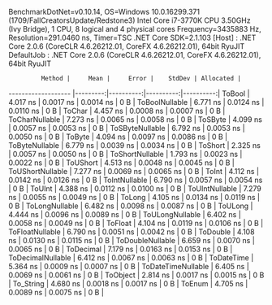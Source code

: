 
BenchmarkDotNet=v0.10.14, OS=Windows 10.0.16299.371 (1709/FallCreatorsUpdate/Redstone3)
Intel Core i7-3770K CPU 3.50GHz (Ivy Bridge), 1 CPU, 8 logical and 4 physical cores
Frequency=3435883 Hz, Resolution=291.0460 ns, Timer=TSC
.NET Core SDK=2.1.103
  [Host]     : .NET Core 2.0.6 (CoreCLR 4.6.26212.01, CoreFX 4.6.26212.01), 64bit RyuJIT
  DefaultJob : .NET Core 2.0.6 (CoreCLR 4.6.26212.01, CoreFX 4.6.26212.01), 64bit RyuJIT


             Method |     Mean |     Error |    StdDev | Allocated |
------------------- |---------:|----------:|----------:|----------:|
             ToBool | 4.017 ns | 0.0017 ns | 0.0014 ns |       0 B |
     ToBoolNullable | 6.771 ns | 0.0124 ns | 0.0110 ns |       0 B |
             ToChar | 4.457 ns | 0.0008 ns | 0.0007 ns |       0 B |
     ToCharNullable | 7.273 ns | 0.0065 ns | 0.0058 ns |       0 B |
            ToSByte | 4.099 ns | 0.0057 ns | 0.0053 ns |       0 B |
    ToSByteNullable | 6.792 ns | 0.0053 ns | 0.0050 ns |       0 B |
             ToByte | 4.094 ns | 0.0097 ns | 0.0086 ns |       0 B |
     ToByteNullable | 6.779 ns | 0.0039 ns | 0.0034 ns |       0 B |
            ToShort | 2.325 ns | 0.0057 ns | 0.0050 ns |       0 B |
    ToShortNullable | 1.793 ns | 0.0023 ns | 0.0022 ns |       0 B |
           ToUShort | 4.513 ns | 0.0048 ns | 0.0045 ns |       0 B |
   ToUShortNullable | 7.277 ns | 0.0069 ns | 0.0065 ns |       0 B |
              ToInt | 4.112 ns | 0.0142 ns | 0.0126 ns |       0 B |
      ToIntNullable | 6.790 ns | 0.0057 ns | 0.0054 ns |       0 B |
             ToUInt | 4.388 ns | 0.0112 ns | 0.0100 ns |       0 B |
     ToUIntNullable | 7.279 ns | 0.0055 ns | 0.0049 ns |       0 B |
             ToLong | 4.105 ns | 0.0134 ns | 0.0119 ns |       0 B |
     ToLongNullable | 6.482 ns | 0.0098 ns | 0.0087 ns |       0 B |
            ToULong | 4.444 ns | 0.0096 ns | 0.0089 ns |       0 B |
    ToULongNullable | 6.402 ns | 0.0058 ns | 0.0049 ns |       0 B |
            ToFloat | 4.104 ns | 0.0119 ns | 0.0106 ns |       0 B |
    ToFloatNullable | 6.790 ns | 0.0051 ns | 0.0042 ns |       0 B |
           ToDouble | 4.108 ns | 0.0130 ns | 0.0115 ns |       0 B |
   ToDoubleNullable | 6.659 ns | 0.0070 ns | 0.0065 ns |       0 B |
          ToDecimal | 7.179 ns | 0.0163 ns | 0.0153 ns |       0 B |
  ToDecimalNullable | 6.412 ns | 0.0067 ns | 0.0063 ns |       0 B |
         ToDateTime | 5.364 ns | 0.0009 ns | 0.0007 ns |       0 B |
 ToDateTimeNullable | 6.405 ns | 0.0069 ns | 0.0061 ns |       0 B |
           ToObject | 2.814 ns | 0.0017 ns | 0.0015 ns |       0 B |
          To_String | 4.680 ns | 0.0018 ns | 0.0017 ns |       0 B |
             ToEnum | 4.705 ns | 0.0089 ns | 0.0075 ns |       0 B |
